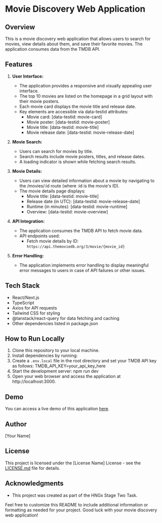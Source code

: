 # Movie Discovery Web Application

## Overview

This is a movie discovery web application that allows users to search for movies, view details about them, and save their favorite movies. The application consumes data from the TMDB API.

## Features

1. **User Interface:**

   - The application provides a responsive and visually appealing user interface.
   - The top 10 movies are listed on the homepage in a grid layout with their movie posters.
   - Each movie card displays the movie title and release date.
   - Key elements are accessible via data-testid attributes:
     - Movie card: [data-testid: movie-card]
     - Movie poster: [data-testid: movie-poster]
     - Movie title: [data-testid: movie-title]
     - Movie release date: [data-testid: movie-release-date]

2. **Movie Search:**

   - Users can search for movies by title.
   - Search results include movie posters, titles, and release dates.
   - A loading indicator is shown while fetching search results.

3. **Movie Details:**

   - Users can view detailed information about a movie by navigating to the /movies/:id route (where :id is the movie's ID).
   - The movie details page displays:
     - Movie title: [data-testid: movie-title]
     - Release date (in UTC): [data-testid: movie-release-date]
     - Runtime (in minutes): [data-testid: movie-runtime]
     - Overview: [data-testid: movie-overview]

4. **API Integration:**

   - The application consumes the TMDB API to fetch movie data.
   - API endpoints used:
     - Fetch movie details by ID: `https://api.themoviedb.org/3/movie/{movie_id}`

5. **Error Handling:**
   - The application implements error handling to display meaningful error messages to users in case of API failures or other issues.

## Tech Stack

- React/Next.js
- TypeScript
- Axios for API requests
- Tailwind CSS for styling
- @tanstack/react-query for data fetching and caching
- Other dependencies listed in package.json

## How to Run Locally

1. Clone this repository to your local machine.
2. Install dependencies by running:
3. Create a `.env.local` file in the root directory and set your TMDB API key as follows: TMDB_API_KEY=your_api_key_here
4. Start the development server: npm run dev
5. Open your web browser and access the application at http://localhost:3000.

## Demo

You can access a live demo of this application [here](insert_live_demo_url).

## Author

[Your Name]

## License

This project is licensed under the [License Name] License - see the [LICENSE.md](LICENSE.md) file for details.

## Acknowledgments

- This project was created as part of the HNGx Stage Two Task.

Feel free to customize this README to include additional information or formatting as needed for your project. Good luck with your movie discovery web application!
